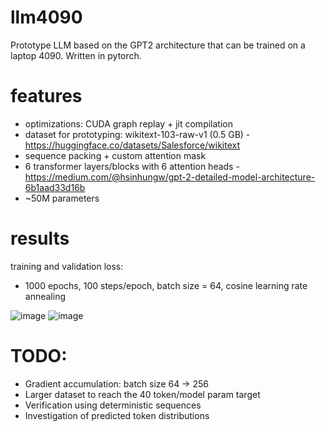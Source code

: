 # llm4090
Prototype LLM based on the GPT2 architecture that can be trained on a laptop 4090. Written in pytorch.

# features
- optimizations: CUDA graph replay + jit compilation
- dataset for prototyping: wikitext-103-raw-v1 (0.5 GB) - https://huggingface.co/datasets/Salesforce/wikitext
- sequence packing + custom attention mask
- 6 transformer layers/blocks with 6 attention heads - https://medium.com/@hsinhungw/gpt-2-detailed-model-architecture-6b1aad33d16b
- ~50M parameters

# results
training and validation loss:
- 1000 epochs, 100 steps/epoch, batch size = 64, cosine learning rate annealing

![image](https://github.com/user-attachments/assets/3a9fdf3b-44b2-4438-9c68-09007a4a054c)
![image](https://github.com/user-attachments/assets/74da70f6-cc67-4960-89ac-26a1f2d5269c)

# TODO:
- Gradient accumulation: batch size 64 -> 256
- Larger dataset to reach the 40 token/model param target
- Verification using deterministic sequences
- Investigation of predicted token distributions
